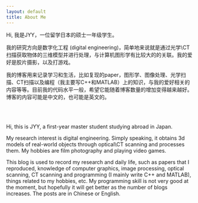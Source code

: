 ```yaml
---
layout: default
title: About Me
---
```


Hi, 我是JYY，一位留学日本的硕士一年级学生。

我的研究方向是数字化工程 (digital engineering)，简单地来说就是通过光学\CT扫描获取物体的三维模型并进行处理，与计算机图形学有比较大的的关联。我的爱好是胶片摄影，以及打游戏。

我的博客用来记录学习和生活，比如复现的paper，图形学、图像处理、光学扫描、CT扫描以及编程（我主要写C++和MATLAB）上的知识，与我的爱好相关的内容等等。目前我的代码水平一般，希望它能随着博客数量的增加变得越来越好。博客的内容可能是中文的，也可能是英文的。


<br>
<br>

Hi, this is JYY, a first-year master student studying abroad in Japan. 

My research interest is digital engineering. Simply speaking, it obtains 3d models of real-world objects through optical\CT scanning and processes them. My hobbies are film photography and playing video games.

This blog is used to record my research and daily life, such as papers that I reproduced, knowledge of computer graphics, image processing, optical scanning, CT scanning and programming (I mainly write C++ and MATLAB), things related to my hobbies, etc. My programming skill is not very good at the moment, but hopefully it will get better as the number of blogs increases. The posts are in Chinese or English. 


